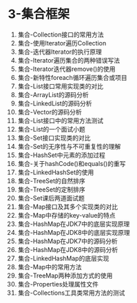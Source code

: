 # 3-集合框架

1. 集合-Collection接口的常用方法
2. 集合-使用Iterator遍历Collection
3. 集合-迭代器Iterator的执行原理
4. 集合-Iterator遍历集合的两种错误写法
5. 集合-Iterator迭代器remove()的使用
6. 集合-新特性foreach循环遍历集合或项目
7. 集合-List接口常用实现类的对比
8. 集合-ArrayList的源码分析
9. 集合-LinkedList的源码分析
10. 集合-Vector的源码分析
11. 集合-List接口中的常用方法测试
12. 集合-List的一个面试小题
13. 集合-Set接口实现类的对比
14. 集合-Set的无序性与不可重复性的理解
15. 集合-HashSet中元素的添加过程
16. 集合-关于hashCode()和equals()的重写
17. 集合-LinkedHashSet的使用
18. 集合-TreeSet的自然排序
19. 集合-TreeSet的定制排序
20. 集合-Set课后两道面试题
21. 集合-Map接口及其多个实现类的对比
22. 集合-Map中存储的key-value的特点
23. 集合-HashMap在JDK7中的底层实现原理
24. 集合-HashMap在JDK8中的底层实现原理
25. 集合-HashMap在JDK7中的源码分析
26. 集合-HashMap在JDK8中的源码分析
27. 集合-LinkedHashMap的底层实现
28. 集合-Map中的常用方法
29. 集合-TreeMap两种添加方式的使用
30. 集合-Properties处理属性文件
31. 集合-Collections工具类常用方法的测试

